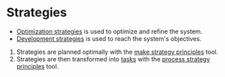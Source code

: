 # Strategies
 * [Optimization strategies](https://github.com/esteem8app/esteem8app.github.io/tree/master/docs/work-the-system/strategies/optimization-strategies) is used to optimize and refine the system.
 * [Development strategies](https://github.com/esteem8app/esteem8app.github.io/tree/master/docs/work-the-system/strategies/development-strategies) is used to reach the system's objectives.


1. Strategies are planned optimally with the [make strategy principles](https://github.com/esteem8app/esteem8app.github.io/blob/master/docs/work-the-system/tools/make-strategy-principles.md) tool.
2. Strategies are then transformed into [tasks](https://github.com/esteem8app/esteem8app.github.io/tree/master/docs/todo) with the [process strategy principles](https://github.com/esteem8app/esteem8app.github.io/blob/master/docs/work-the-system/tools/process-strategy-principles.md) tool.
